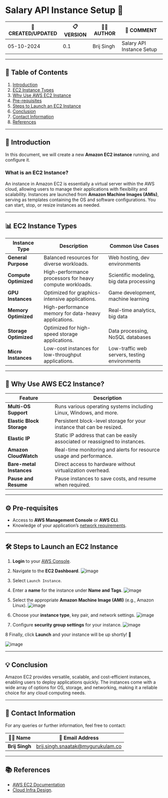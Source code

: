 # Salary API Instance Setup 🚀


| 📅 CREATED/UPDATED | 📋 VERSION | 👨‍💻 AUTHOR | 📝 COMMENT |
|--------------------|------------|--------------|--------------------------------|
| 05-10-2024         | 0.1        | Brij Singh   | Salary API Instance Setup              |


---

## 📑 Table of Contents
1. [Introduction](#introduction)
2. [EC2 Instance Types](#ec2-instance-types)
3. [Why Use AWS EC2 Instance](#why-use-aws-ec2-instance)
4. [Pre-requisites](#pre-requisites)
5. [Steps to Launch an EC2 Instance](#steps-to-launch-an-ec2-instance)
6. [Conclusion](#conclusion)
7. [Contact Information](#contact-information)
8. [References](#references)

---

## 📝 Introduction
In this document, we will create a new **Amazon EC2 instance** running, and configure it.

### What is an EC2 Instance?
An instance in Amazon EC2 is essentially a virtual server within the AWS cloud, allowing users to manage their applications with flexibility and scalability. Instances are launched from **Amazon Machine Images (AMIs)**, serving as templates containing the OS and software configurations. You can start, stop, or resize instances as needed.

---

## 📊 EC2 Instance Types

| Instance Type           | Description                                                                 | Common Use Cases                                                                            |
|-------------------------|-----------------------------------------------------------------------------|---------------------------------------------------------------------------------------------|
| **General Purpose**      | Balanced resources for diverse workloads.                                   | Web hosting, dev environments                                                               |
| **Compute Optimized**    | High-performance processors for heavy compute workloads.                    | Scientific modeling, big data processing                                                     |
| **GPU Instances**        | Optimized for graphics-intensive applications.                              | Game development, machine learning                                                          |
| **Memory Optimized**     | High-performance memory for data-heavy applications.                        | Real-time analytics, big data                                                                |
| **Storage Optimized**    | Optimized for high-speed storage applications.                              | Data processing, NoSQL databases                                                             |
| **Micro Instances**      | Low-cost instances for low-throughput applications.                         | Low-traffic web servers, testing environments                                                |

---

## 🌟 Why Use AWS EC2 Instance?

| Feature                   | Description                                                                                     |
|---------------------------|-------------------------------------------------------------------------------------------------|
| **Multi-OS Support**       | Runs various operating systems including Linux, Windows, and more.                              |
| **Elastic Block Storage**  | Persistent block-level storage for your instance that can be resized.                           |
| **Elastic IP**             | Static IP address that can be easily associated or reassigned to instances.                     |
| **Amazon CloudWatch**      | Real-time monitoring and alerts for resource usage and performance.                             |
| **Bare-metal Instances**   | Direct access to hardware without virtualization overhead.                                      |
| **Pause and Resume**       | Pause instances to save costs, and resume when required.                                        |

---

## ⚙️ Pre-requisites
- Access to **AWS Management Console** or **AWS CLI**.
- Knowledge of your application’s [network requirements](https://github.com/mygurukulam-p10/Documentation-P10-Snaatak/blob/main/Cloud%20Infra%20Design/Cloud%20Infra%20Design%2030K%20feet/Readme.md).

---

## 🛠 Steps to Launch an EC2 Instance

1. **Login** to your [AWS Console](https://aws.amazon.com/console/).  
2. Navigate to the **EC2 Dashboard**.
 ![image](https://github.com/user-attachments/assets/32eaeb3a-f4a9-421e-a983-c4870fa38ca3)
 
3. Select `Launch Instance`.  
4. Enter a **name** for the instance under **Name and Tags**.
 ![image](https://github.com/user-attachments/assets/46b1661c-520b-4b89-b453-a0e38fad6f8e)

5. Select the appropriate **Amazon Machine Image (AMI)** (e.g., Amazon Linux).
![image](https://github.com/user-attachments/assets/fa05141c-9cd8-4e54-a3e7-2f242bcf2398)
 
6. Choose your **instance type**, key pair, and network settings.
 ![image](https://github.com/user-attachments/assets/776a6465-ac87-4767-89a9-2ae1bf7f730a)
 
7. Configure **security group settings** for your instance.
 ![image](https://github.com/user-attachments/assets/3e9fda51-abac-48aa-80ee-459b3f5c53ea)

8 Finally, click **Launch** and your instance will be up shortly! 🎉
    
![image](https://github.com/user-attachments/assets/a04af7b8-8d7b-4265-b4bb-7faf068fe6c2)


---

## 💡 Conclusion

Amazon EC2 provides versatile, scalable, and cost-efficient instances, enabling users to deploy applications quickly. The instances come with a wide array of options for OS, storage, and networking, making it a reliable choice for any cloud computing needs.

---

## 📧 Contact Information

For any queries or further information, feel free to contact:

| 👨‍💻 Name | 📧 Email Address |
|---------------|-------------------------------------|
| **Brij Singh**| brij.singh.snaatak@mygurukulam.co   |
---

## 📚 References

- [AWS EC2 Documentation](https://docs.aws.amazon.com/AWSEC2/latest/UserGuide/EC2_GetStarted.html)
- [Cloud Infra Design](https://github.com/mygurukulam-p10/Documentation-P10-Snaatak/blob/main/Cloud%20Infra%20Design/Cloud%20Infra%20Design%2030K%20feet/Readme.md). 

